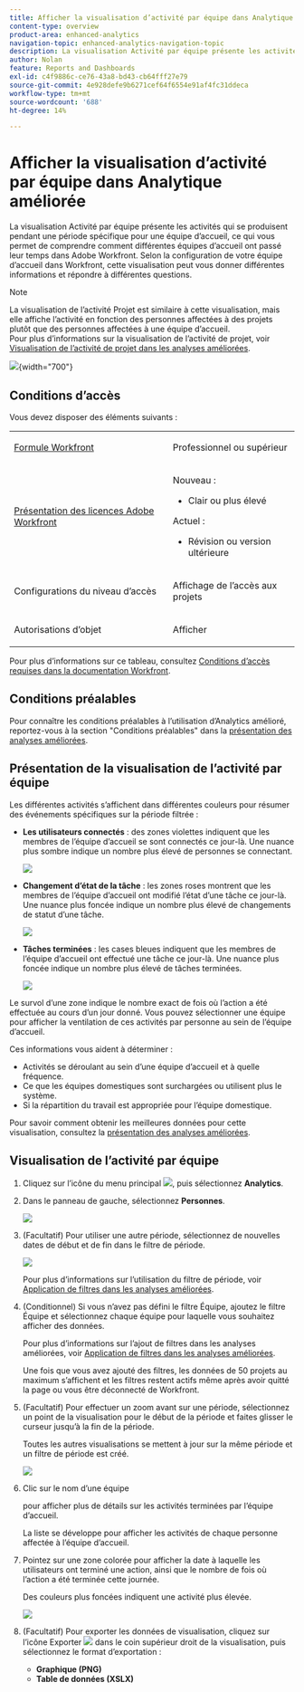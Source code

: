 ```yaml
---
title: Afficher la visualisation d’activité par équipe dans Analytique améliorée
content-type: overview
product-area: enhanced-analytics
navigation-topic: enhanced-analytics-navigation-topic
description: La visualisation Activité par équipe présente les activités qui se produisent pendant une période spécifique pour une équipe d’accueil, ce qui vous permet de comprendre comment différentes équipes d’accueil ont passé leur temps dans Adobe Workfront. Selon la configuration de votre équipe d’accueil dans Workfront, cette visualisation peut vous donner différentes informations et répondre à différentes questions.
author: Nolan
feature: Reports and Dashboards
exl-id: c4f9886c-ce76-43a8-bd43-cb64fff27e79
source-git-commit: 4e928defe9b6271cef64f6554e91af4fc31ddeca
workflow-type: tm+mt
source-wordcount: '688'
ht-degree: 14%

---
```


# Afficher la visualisation d’activité par équipe dans Analytique améliorée

<!-- Audited: 12/2023 -->

La visualisation Activité par équipe présente les activités qui se produisent pendant une période spécifique pour une équipe d’accueil, ce qui vous permet de comprendre comment différentes équipes d’accueil ont passé leur temps dans Adobe Workfront. Selon la configuration de votre équipe d’accueil dans Workfront, cette visualisation peut vous donner différentes informations et répondre à différentes questions.

>[!NOTE]
>
>La visualisation de l’activité Projet est similaire à cette visualisation, mais elle affiche l’activité en fonction des personnes affectées à des projets plutôt que des personnes affectées à une équipe d’accueil.\
>Pour plus d’informations sur la visualisation de l’activité de projet, voir [Visualisation de l’activité de projet dans les analyses améliorées](../enhanced-analytics/project-activity-overview.md).

![](assets/activity-by-team-350x113.png){width="700"}

## Conditions d’accès

Vous devez disposer des éléments suivants :

<table style="table-layout:auto"> 
 <col> 
 <col> 
 <tbody> 
  <tr> 
   <td role="rowheader"><a href="https://www.workfront.com/plans?lang=fr" target="_blank">Formule Workfront</a></td> 
   <td> <p>Professionnel ou supérieur</p> </td> 
  </tr> 
  <tr> 
   <td role="rowheader"><a href="../administration-and-setup/add-users/access-levels-and-object-permissions/wf-licenses.md" class="MCXref xref">Présentation des licences Adobe Workfront</a></td> 
   <td>
      <p>Nouveau :</p> 
         <ul><li>Clair ou plus élevé</li></ul>
      <p>Actuel :</p>
         <ul><li>Révision ou version ultérieure</li></ul>
   </td> 
  </tr> 
  <tr> 
   <td role="rowheader">Configurations du niveau d’accès</td> 
   <td> <p>Affichage de l’accès aux projets</p> <!--<p>Note: If you still don't have access, ask your Workfront administrator if they set additional restrictions in your access level.<br>For information on how a Workfront administrator can change your access level, see <a href="../administration-and-setup/add-users/configure-and-grant-access/create-modify-access-levels.md" class="MCXref xref">Create or modify custom access levels</a>.</p>--> </td> 
  </tr> 
  <tr> 
   <td role="rowheader">Autorisations d’objet</td> 
   <td> <p>Afficher</p> <!--<p>For information on requesting additional access, see <a href="../workfront-basics/grant-and-request-access-to-objects/request-access.md" class="MCXref xref">Request access to objects </a>.</p>--> </td> 
  </tr> 
 </tbody> 
</table>

Pour plus d’informations sur ce tableau, consultez [Conditions d’accès requises dans la documentation Workfront](/help/quicksilver/administration-and-setup/add-users/access-levels-and-object-permissions/access-level-requirements-in-documentation.md).

## Conditions préalables

Pour connaître les conditions préalables à l’utilisation d’Analytics amélioré, reportez-vous à la section &quot;Conditions préalables&quot; dans la [présentation des analyses améliorées](../enhanced-analytics/enhanced-analytics-overview.md).

## Présentation de la visualisation de l’activité par équipe

Les différentes activités s’affichent dans différentes couleurs pour résumer des événements spécifiques sur la période filtrée :

* **Les utilisateurs connectés** : des zones violettes indiquent que les membres de l’équipe d’accueil se sont connectés ce jour-là. Une nuance plus sombre indique un nombre plus élevé de personnes se connectant.

  ![](assets/project-activity-users-logged-in.png)

* **Changement d’état de la tâche** : les zones roses montrent que les membres de l’équipe d’accueil ont modifié l’état d’une tâche ce jour-là. Une nuance plus foncée indique un nombre plus élevé de changements de statut d’une tâche.

  ![](assets/project-activity-task-status-changes.png)

* **Tâches terminées** : les cases bleues indiquent que les membres de l’équipe d’accueil ont effectué une tâche ce jour-là. Une nuance plus foncée indique un nombre plus élevé de tâches terminées.

  ![](assets/project-activity-tasks-completed.png)

Le survol d’une zone indique le nombre exact de fois où l’action a été effectuée au cours d’un jour donné. Vous pouvez sélectionner une équipe pour afficher la ventilation de ces activités par personne au sein de l’équipe d’accueil.

Ces informations vous aident à déterminer :

* Activités se déroulant au sein d’une équipe d’accueil et à quelle fréquence.
* Ce que les équipes domestiques sont surchargées ou utilisent plus le système.
* Si la répartition du travail est appropriée pour l’équipe domestique.

Pour savoir comment obtenir les meilleures données pour cette visualisation, consultez la [présentation des analyses améliorées](../enhanced-analytics/enhanced-analytics-overview.md).

## Visualisation de l’activité par équipe

1. Cliquez sur l’icône du menu principal ![](assets/main-menu-icon-16x12.png), puis sélectionnez **Analytics**.
1. Dans le panneau de gauche, sélectionnez **Personnes**.

   ![](assets/people-area-cropped-qs-350x276.png)

1. (Facultatif) Pour utiliser une autre période, sélectionnez de nouvelles dates de début et de fin dans le filtre de période.

   ![](assets/filters-select-date-range-350x344.png)

   Pour plus d’informations sur l’utilisation du filtre de période, voir [Application de filtres dans les analyses améliorées](../enhanced-analytics/use-enhanced-analytics-filters.md).

1. (Conditionnel) Si vous n’avez pas défini le filtre Équipe, ajoutez le filtre Équipe et sélectionnez chaque équipe pour laquelle vous souhaitez afficher des données.

   Pour plus d’informations sur l’ajout de filtres dans les analyses améliorées, voir [Application de filtres dans les analyses améliorées](../enhanced-analytics/use-enhanced-analytics-filters.md).

   Une fois que vous avez ajouté des filtres, les données de 50 projets au maximum s’affichent et les filtres restent actifs même après avoir quitté la page ou vous être déconnecté de Workfront.

1. (Facultatif) Pour effectuer un zoom avant sur une période, sélectionnez un point de la visualisation pour le début de la période et faites glisser le curseur jusqu’à la fin de la période.

   Toutes les autres visualisations se mettent à jour sur la même période et un filtre de période est créé.

   ![](assets/timeframe-filter-350x220.png)

1. Clic sur le nom d’une équipe

   <!--
   <MadCap:conditionalText data-mc-conditions="QuicksilverOrClassic.Draft mode">
   or role
   </MadCap:conditionalText>
   -->

   pour afficher plus de détails sur les activités terminées par l’équipe d’accueil.

   La liste se développe pour afficher les activités de chaque personne affectée à l’équipe d’accueil.

   <!--
   <span style="color: #ff1493;" data-mc-conditions="QuicksilverOrClassic.Draft mode"> Role not available</span>
   -->

1. Pointez sur une zone colorée pour afficher la date à laquelle les utilisateurs ont terminé une action, ainsi que le nombre de fois où l’action a été terminée cette journée.

   Des couleurs plus foncées indiquent une activité plus élevée.

   ![](assets/activity-by-team-activity-pop-up-350x155.png)

1. (Facultatif) Pour exporter les données de visualisation, cliquez sur l’icône Exporter ![](assets/export.png) dans le coin supérieur droit de la visualisation, puis sélectionnez le format d’exportation :

   * **Graphique (PNG)**
   * **Table de données (XSLX)**

